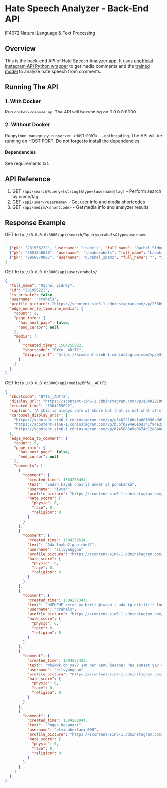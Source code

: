 # Hate Speech Analyzer - Back-End API
IF4072 Natural Language & Text Processing

## Overview
This is the back-end API of Hate Speech Analyzer app. It uses [unofficial Instagram API Python wrapper](https://github.com/ping/instagram_private_api) 
to get media comments and the [trained model](https://github.com/tugas-itb-erick/hate-speech-analyzer/tree/master/notebook) 
to analyze hate speech from comments. 

## Running The API
### 1. With Docker
Run ```docker-compose up```. The API will be running on 0.0.0.0:8000.  
### 2. Without Docker
Run```python manage.py runserver <HOST:PORT> --nothreading```. The API will be running on HOST:PORT. Do not forget to install the dependencies. 
#### Dependencies
See requirements.txt. 

## API Reference
1. GET ```/api/search?query=[string]&type=[username|tag]``` - Perform search by name/tag
2. GET ```/api/user/<username>``` - Get user info and media shortcodes
3. GET ```/api/media/<shortcode>``` - Get media info and analyzer results

## Response Example
GET ```http://0.0.0.0:8000/api/search/?query=crahels&type=username```
```json
[
  {"pk": "281956222", "username": "crahels", "full_name": "Rachel Sidney", "is_private": false, "profile_picture": "https://scontent-sin2-2.cdninstagram.com/vp/253b5d2ea2ee4b3c8b605729dbb3a5a0/5C71630F/t51.2885-19/s150x150/28427463_1636182853156624_1578679027089014784_n.jpg"}, 
  {"pk": "3651846030", "username": "lapakcrahels", "full_name": "Lapak Crahels", "is_private": false, "profile_picture": "https://scontent-sin2-2.cdninstagram.com/vp/0b4429120fa0854693238c945a255e08/5C6B5ECB/t51.2885-19/s150x150/13740989_1763816027173428_2146260344_a.jpg"}, 
  {"pk": "8956070866", "username": "c.rahel_spamz", "full_name": "", "is_private": true, "profile_picture": "https://scontent-sin2-2.cdninstagram.com/vp/b74b9aaf585c684c1a332d17650c56bf/5C7423C4/t51.2885-19/s150x150/42760747_1573765122723481_7043006497193721856_n.jpg"}
]
```

GET ```http://0.0.0.0:8000/api/user/crahels/```
```json
{
  "full_name": "Rachel Sidney",
  "id": "281956222",
  "is_private": false,
  "username": "crahels",
  "profile_picture": "https://scontent-sin6-1.cdninstagram.com/vp/253b5d2ea2ee4b3c8b605729dbb3a5a0/5C71630F/t51.2885-19/s150x150/28427463_1636182853156624_1578679027089014784_n.jpg",
  "edge_owner_to_timeline_media": {
    "count": 1,
    "page_info": {
      "has_next_page": false,
      "end_cursor": null
    },
    "media": [
      {
        "created_time": 1504255022,
        "shortcode": "BYfe__ADtT2",
        "display_url": "https://scontent-sin6-1.cdninstagram.com/vp/e34022106efa00f896ad4955e4d4c31e/5C70C084/t51.2885-15/e35/21294305_323883801406638_9060648787004882944_n.jpg"
      }
    ]
  }
}
```

GET ```http://0.0.0.0:8000/api/media/BYfe__ADtT2```
```json
{
  "shortcode": "BYfe__ADtT2",
  "display_url": "https://scontent-sin6-1.cdninstagram.com/vp/e34022106efa00f896ad4955e4d4c31e/5C70C084/t51.2885-15/e35/21294305_323883801406638_9060648787004882944_n.jpg",
  "created_time": "1504255022",
  "caption": "A ship is always safe at shore but that is not what it's built for. #tb #bali #indonesia",
  "carousel_display_urls": [
    "https://scontent-sin6-1.cdninstagram.com/vp/e34022106efa00f896ad4955e4d4c31e/5C70C084/t51.2885-15/e35/21294305_323883801406638_9060648787004882944_n.jpg",
    "https://scontent-sin6-1.cdninstagram.com/vp/b5bfd294e6ebd341f94e33cefe517491/5C7406F5/t51.2885-15/e35/21227457_1892651334084067_5067138523887304704_n.jpg",
    "https://scontent-sin6-1.cdninstagram.com/vp/d745880a5e0674d12e840c22c0660889/5C87A6E5/t51.2885-15/e35/21149082_1817627091881280_9222357063068286976_n.jpg"
  ],
  "edge_media_to_comment": {
    "count": 5,
    "page_info": {
      "has_next_page": false,
      "end_cursor": null
    },
    "comments": [
      {
        "comment": {
          "created_time": 1504255464,
          "text": "Sudah kayak chairil anwar ya ponakanku",
          "username": "iwtan",
          "profile_picture": "https://scontent-sin6-1.cdninstagram.com/vp/ae53120bb4722e4cbef9bf9d99a1a32b/5C7BCC43/t51.2885-19/s150x150/35617322_1882947792005369_1187511328667860992_n.jpg",
          "hate_score": {
            "physic": 0,
            "race": 0,
            "religion": 0
          }
        }
      },
      {
        "comment": {
          "created_time": 1504256518,
          "text": "Ada lumba2 gaa chel?",
          "username": "silvyanggun",
          "profile_picture": "https://scontent-sin6-1.cdninstagram.com/vp/c9c66e30cc41888a1e928c9c3873f7b6/5C676992/t51.2885-19/s150x150/43621874_571021223346553_3669966468289658880_n.jpg",
          "hate_score": {
            "physic": 0,
            "race": 0,
            "religion": 0
          }
        }
      },
      {
        "comment": {
          "created_time": 1504257343,
          "text": "HUEHEHE keren ya brrti @iwtan ; ada tp dikiiiiit lumba\"nya malu\" sil @silvyanggun ; iya ini aku yg gambar(?) wkakw @stevenandianto",
          "username": "crahels",
          "profile_picture": "https://scontent-sin6-1.cdninstagram.com/vp/253b5d2ea2ee4b3c8b605729dbb3a5a0/5C71630F/t51.2885-19/s150x150/28427463_1636182853156624_1578679027089014784_n.jpg",
          "hate_score": {
            "physic": 0,
            "race": 0,
            "religion": 0
          }
        }
      },
      {
        "comment": {
          "created_time": 1504257422,
          "text": "Wkwkwk oh ya?? Jam ber kamu kesana? Pas sunset ya? 😂",
          "username": "silvyanggun",
          "profile_picture": "https://scontent-sin6-1.cdninstagram.com/vp/c9c66e30cc41888a1e928c9c3873f7b6/5C676992/t51.2885-19/s150x150/43621874_571021223346553_3669966468289658880_n.jpg",
          "hate_score": {
            "physic": 0,
            "race": 0,
            "religion": 0
          }
        }
      },
      {
        "comment": {
          "created_time": 1504261048,
          "text": "Pngen kesana:(",
          "username": "elvinahertanu_008",
          "profile_picture": "https://scontent-sin6-1.cdninstagram.com/vp/c3c7d425af23dfbdface51865281cc6c/5C754A56/t51.2885-19/s150x150/1661210_1552663505045390_1999571810_a.jpg",
          "hate_score": {
            "physic": 0,
            "race": 0,
            "religion": 0
          }
        }
      }
    ]
  }
}
```
